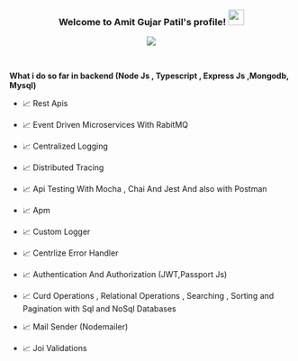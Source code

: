 <h3 align="center">
  Welcome to Amit Gujar Patil's profile!
  <img src="https://media.giphy.com/media/hvRJCLFzcasrR4ia7z/giphy.gif" width="28">
</h3>

<!-- Typing SVG by DenverCoder1 - https://github.com/DenverCoder1/readme-typing-svg -->
<p align="center">
  <a href="https://github.com/DenverCoder1/readme-typing-svg"><img src="https://readme-typing-svg.herokuapp.com/?lines=3%2B%20year%20of%20coding%20experience;Always%20learning%20new%20things&font=Fira%20Code&center=true&width=440&height=45&color=f75c7e&vCenter=true&size=22"></a>
</p>


<br/>

**What i do so far in backend (Node Js , Typescript , Express Js ,Mongodb, Mysql)**

- 📈 Rest Apis

- 📈 Event Driven Microservices With RabitMQ

- 📈 Centralized Logging  

- 📈 Distributed Tracing

- 📈 Api Testing With Mocha , Chai And Jest And also with Postman

- 📈 Apm

- 📈 Custom Logger

- 📈 Centrlize Error Handler 

- 📈 Authentication And Authorization (JWT,Passport Js)

- 📈 Curd Operations , Relational Operations , Searching , Sorting and Pagination with Sql and NoSql Databases

- 📈 Mail Sender (Nodemailer)

- 📈 Joi Validations
